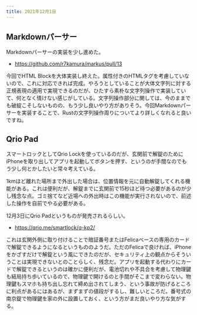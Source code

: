 ```yaml
---
title: 2021年12月1日
---
```


## Markdownパーサー

Markdownパーサーの実装を少し進めた。

- <https://github.com/r7kamura/markus/pull/13>

今回でHTML Blockを大体実装し終えた。属性付きのHTMLタグを考慮していないので、これに対応できれば完成。やろうとしていることが大体文字列に対する正規表現の適用で実現できるのだが、ひたすら素朴な文字列操作で実装していて、何となく情けない感じがしている。文字列操作部分に関しては、今のままでも破綻こそしないものの、もう少し良いやり方がありそう。今回Markdownパーサーを実装することで、Rustの文字列操作周りについてより詳しくなれると良いですね。

## Qrio Pad

スマートロックとしてQrio Lockを使っているのだが、玄関前で解錠のためにiPhoneを取り出してアプリを起動してボタンを押す、というのが手間なのでもう少し何とかしたいと常々考えている。

1kmほど離れた場所まで外出した場合は、位置情報を元に自動解錠してくれる機能がある。これは便利だが、解錠までに玄関前で15秒ほど待つ必要があるのが少し残念な点。ゴミ捨てなど近場への外出時はこの機能が実行されないので、前述した操作を自前でやる必要がある。

12月3日にQrio Padというものが発売されるらしい。

- <https://qrio.me/smartlock/q-kp2/>

これは玄関外側に取り付けることで暗証番号またはFelicaベースの専用のカードで解錠できるようになるというもののようだ。ただのFelicaで良ければ、iPhoneをかざすだけで解錠という風にできたのだが、セキュリティ上の観点からそういうことは実現できないとのことらしく、残念だ。アプリを起動する代わりにカードで解錠できるというのは確かに便利だが、電池切れや不具合を考慮して物理鍵も結局持ち歩いているので、物理鍵で開けるのと手間がそこまで変わらない。物理鍵もスマホも持ち出し忘れて締め出されてしまう、という事故が防げるところに利点があるにはあるが、まずまずの値段がするし、難しいところだ。番号式の南京錠で物理鍵を家の外に設置しておく、という方がまだ良いやり方な気がする。
